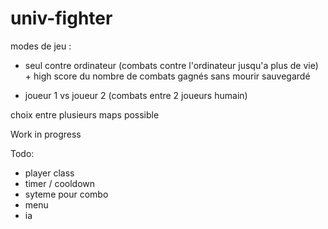 # univ-fighter
modes de jeu :

- seul contre ordinateur (combats contre l'ordinateur jusqu'a plus de vie) + high score du nombre de combats gagnés sans mourir sauvegardé

- joueur 1 vs joueur 2 (combats entre 2 joueurs humain)

choix entre plusieurs maps possible

Work in progress

Todo:

- player class
- timer / cooldown 
- syteme pour combo
- menu
- ia